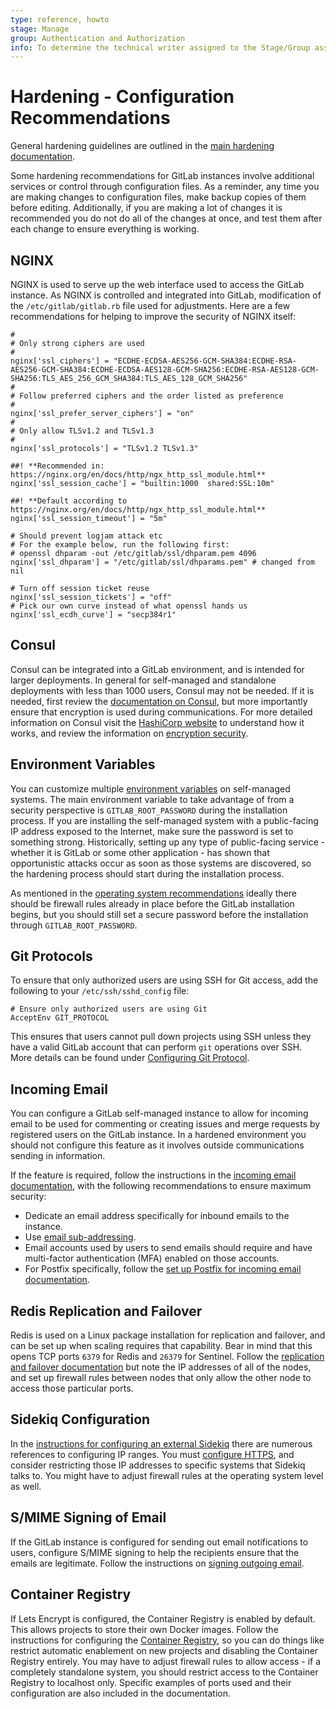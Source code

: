```yaml
---
type: reference, howto
stage: Manage
group: Authentication and Authorization
info: To determine the technical writer assigned to the Stage/Group associated with this page, see https://about.gitlab.com/handbook/product/ux/technical-writing/#assignments
---
```


# Hardening - Configuration Recommendations

General hardening guidelines are outlined in the [main hardening documentation](hardening.md).

Some hardening recommendations for GitLab instances involve additional
services or control through configuration files. As a reminder, any time you are
making changes to configuration files, make backup copies of
them before editing. Additionally, if you are making a lot of changes it is
recommended you do not do all of the changes at once, and test them after each
change to ensure everything is working.

## NGINX

NGINX is used to serve up the web interface used to access the GitLab instance. As
NGINX is controlled and integrated into GitLab, modification of the
`/etc/gitlab/gitlab.rb` file used for adjustments. Here are a few recommendations for helping to improve
the security of NGINX itself:

```shell
#
# Only strong ciphers are used
#
nginx['ssl_ciphers'] = "ECDHE-ECDSA-AES256-GCM-SHA384:ECDHE-RSA-AES256-GCM-SHA384:ECDHE-ECDSA-AES128-GCM-SHA256:ECDHE-RSA-AES128-GCM-SHA256:TLS_AES_256_GCM_SHA384:TLS_AES_128_GCM_SHA256"
#
# Follow preferred ciphers and the order listed as preference
#
nginx['ssl_prefer_server_ciphers'] = "on"
#
# Only allow TLSv1.2 and TLSv1.3
#
nginx['ssl_protocols'] = "TLSv1.2 TLSv1.3"

##! **Recommended in: https://nginx.org/en/docs/http/ngx_http_ssl_module.html**
nginx['ssl_session_cache'] = "builtin:1000  shared:SSL:10m"

##! **Default according to https://nginx.org/en/docs/http/ngx_http_ssl_module.html**
nginx['ssl_session_timeout'] = "5m"

# Should prevent logjam attack etc
# For the example below, run the following first:
# openssl dhparam -out /etc/gitlab/ssl/dhparam.pem 4096
nginx['ssl_dhparam'] = "/etc/gitlab/ssl/dhparams.pem" # changed from nil

# Turn off session ticket reuse
nginx['ssl_session_tickets'] = "off"
# Pick our own curve instead of what openssl hands us
nginx['ssl_ecdh_curve'] = "secp384r1"
```

## Consul

Consul can be integrated into a GitLab environment, and is intended for larger
deployments. In general for self-managed and standalone deployments with less than
1000 users, Consul may not be needed. If it is needed, first review the
[documentation on Consul](../administration/consul.md), but
more importantly ensure that encryption is used during communications. For more
detailed information on Consul visit the
[HashiCorp website](https://developer.hashicorp.com/consul/docs) to understand how it
works, and review the information on
[encryption security](https://developer.hashicorp.com/consul/docs/security/encryption).

## Environment Variables

You can customize multiple
[environment variables](https://docs.gitlab.com/omnibus/settings/environment-variables.md)
on self-managed systems. The main environment variable to
take advantage of from a security perspective is `GITLAB_ROOT_PASSWORD` during the
installation process. If you are installing the self-managed system with a
public-facing IP address exposed to the Internet, make sure the password is set to
something strong. Historically, setting up any type of public-facing service - whether
it is GitLab or some other application - has shown that opportunistic attacks occur
as soon as those systems are discovered, so the hardening process should start during
the installation process.

As mentioned in the [operating system recommendations](hardening_operating_system_recommendations.md)
ideally there should be firewall rules already in place before the GitLab
installation begins, but you should still set a secure password before the
installation through `GITLAB_ROOT_PASSWORD`.

## Git Protocols

To ensure that only authorized users are using SSH for Git access, add the following
to your `/etc/ssh/sshd_config` file:

```shell
# Ensure only authorized users are using Git
AcceptEnv GIT_PROTOCOL
```

This ensures that users cannot pull down projects using SSH unless they have a valid
GitLab account that can perform `git` operations over SSH. More details can be found
under [Configuring Git Protocol](../administration/git_protocol.md).

## Incoming Email

You can configure a GitLab self-managed instance to allow for incoming email to be
used for commenting or creating issues and merge requests by registered users on
the GitLab instance. In a hardened environment you should not configure
this feature as it involves outside communications sending in information.

If the feature is required, follow the instructions in the
[incoming email documentation](../administration/incoming_email.md), with
the following recommendations to ensure maximum security:

- Dedicate an email address specifically for inbound emails to the instance.
- Use [email sub-addressing](../administration/incoming_email.md).
- Email accounts used by users to send emails should require and have multi-factor authentication (MFA) enabled on those accounts.
- For Postfix specifically, follow the [set up Postfix for incoming email documentation](../administration/reply_by_email_postfix_setup.md).

## Redis Replication and Failover

Redis is used on a Linux package installation for replication and failover, and can be
set up when scaling requires that capability. Bear in mind that this opens TCP ports
`6379` for Redis and `26379` for Sentinel. Follow the
[replication and failover documentation](../administration/redis/replication_and_failover.md)
but note the IP addresses of all of the nodes, and set up firewall rules between
nodes that only allow the other node to access those particular ports.

## Sidekiq Configuration

In the [instructions for configuring an external Sidekiq](../administration/sidekiq/index.md)
there are numerous references to configuring IP ranges. You must
[configure HTTPS](../administration/sidekiq/index.md#enable-https),
and consider restricting those IP addresses to specific systems that Sidekiq talks to.
You might have to adjust firewall rules at the operating system level as well.

## S/MIME Signing of Email

If the GitLab instance is configured for sending out email notifications to users,
configure S/MIME signing to help the recipients ensure that the emails are
legitimate. Follow the instructions on [signing outgoing email](../administration/smime_signing_email.md).

## Container Registry

If Lets Encrypt is configured, the Container Registry is enabled by default. This
allows projects to store their own Docker images. Follow the instructions for
configuring the [Container Registry](../administration/packages/container_registry.md),
so you can do things like restrict automatic enablement on new projects and
disabling the Container Registry entirely. You may have to adjust firewall rules to
allow access - if a completely standalone system, you should restrict access to the
Container Registry to localhost only. Specific examples of ports used and their
configuration are also included in the documentation.

<!-- ## Troubleshooting

Include any troubleshooting steps that you can foresee. If you know beforehand what issues
one might have when setting this up, or when something is changed, or on upgrading, it's
important to describe those, too. Think of things that may go wrong and include them here.
This is important to minimize requests for support, and to avoid doc comments with
questions that you know someone might ask.

Each scenario can be a third-level heading, for example `### Getting error message X`.
If you have none to add when creating a doc, leave this section in place
but commented out to help encourage others to add to it in the future. -->
